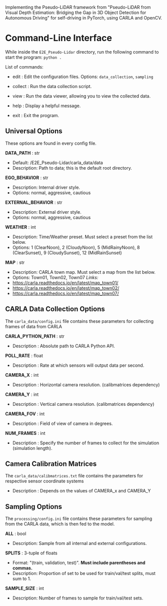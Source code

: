 Implementing the Pseudo-LiDAR framework from "Pseudo-LiDAR from Visual Depth Estimation:
Bridging the Gap in 3D Object Detection for Autonomous Driving" for self-driving in PyTorch, using CARLA and OpenCV.
# Command-Line Interface
While inside the `E2E_Pseudo-Lidar` directory, run the following command to start the program:
`python .`

List of commands:
- edit : Edit the configuration files. Options: `data_collection`, `sampling`
- collect : Run the data collection script.
- view : Run the data viewer, allowing you to view the collected data.

- help : Display a helpful message.
- exit : Exit the program.

## Universal Options
These options are found in every config file.

**DATA_PATH** : str 
- Default: /E2E_Pseudo-Lidar/carla_data/data
- Description: Path to data; this is the default root directory.

**EGO_BEHAVIOR** : str
- Description: Internal driver style.
- Options: normal, aggressive, cautious

**EXTERNAL_BEHAVIOR** : str
- Description: External driver style.
- Options: normal, aggressive, cautious

**WEATHER** : int
- Description: Time/Weather preset. Must select a preset from the list below.
- Options: 1 (ClearNoon), 2 (CloudyNoon), 5 (MidRainyNoon), 8 (ClearSunset), 9 (CloudySunset), 12 (MidRainSunset)

**MAP** : str
- Description: CARLA town map. Must select a map from the list below.
- Options: Town01, Town02, Town07
*Links:*
- https://carla.readthedocs.io/en/latest/map_town01/
- https://carla.readthedocs.io/en/latest/map_town02/
- https://carla.readthedocs.io/en/latest/map_town07/

## CARLA Data Collection Options
The `carla_data/config.ini` file contains these parameters for collecting frames of data from CARLA

**CARLA_PYTHON_PATH** : str
- Description : Absolute path to CARLA Python API.

**POLL_RATE** : float
- Description : Rate at which sensors will output data per second.

**CAMERA_X** : int
- Description : Horizontal camera resolution. (calibmatrices dependency)

**CAMERA_Y** : int
- Description : Vertical camera resolution. (calibmatrices dependency)

**CAMERA_FOV** : int
- Description : Field of view of camera in degrees.

**NUM_FRAMES** : int
- Description : Specify the number of frames to collect for the simulation (simulation length).

## Camera Calibration Matrices
The `carla_data/calibmatrices.txt` file contains the parameters for respective sensor coordinate systems
- Description : Depends on the values of CAMERA_x and CAMERA_Y

## Sampling Options
The `processing/config.ini` file contains these parameters for sampling from the CARLA data, which is then fed to the model. 

**ALL** : bool
- Description: Sample from all internal and external configurations.

**SPLITS** : 3-tuple of floats
- Format: "(train, validation, test)". **Must include parentheses and commas.**
- Description: Proportion of set to be used for train/val/test splits, must sum to 1.

**SAMPLE_SIZE** : int
- Description: Number of frames to sample for train/val/test sets.